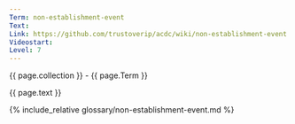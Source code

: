 ```yaml
---
Term: non-establishment-event
Text: 
Link: https://github.com/trustoverip/acdc/wiki/non-establishment-event.md
Videostart: 
Level: 7
---
```


{{ page.collection }} - {{ page.Term }}

   {{ page.text }}

{% include_relative glossary/non-establishment-event.md %}
